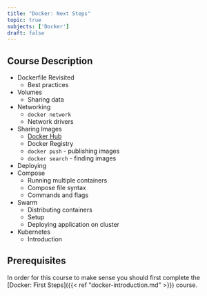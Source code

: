 ```yaml
---
title: "Docker: Next Steps"
topic: true
subjects: ['Docker']
draft: false
---
```


<!--
	More about layers: https://medium.com/@jessgreb01/digging-into-docker-layers-c22f948ed612
-->

## Course Description

- Dockerfile Revisited
	- Best practices
- Volumes
	- Sharing data
- Networking
	- `docker network`
	- Network drivers
- Sharing Images
	- [Docker Hub](https://hub.docker.com/)
	- Docker Registry
	- `docker push` - publishing images
	- `docker search` - finding images
- Deploying
- Compose
	- Running multiple containers
	- Compose file syntax
	- Commands and flags
- Swarm
	- Distributing containers
	- Setup
	- Deploying application on cluster
- Kubernetes
	- Introduction

<!--
- Projects
	- Django/MySQL application using Docker Compose
-->

## Prerequisites

In order for this course to make sense you should first complete the [Docker: First Steps]({{< ref "docker-introduction.md" >}}) course.